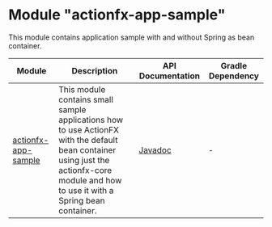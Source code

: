# Module "actionfx-app-sample"

This module contains application sample with and without Spring as bean container.

Module | Description | API Documentation | Gradle Dependency 
------ | ----------- | ----------------- | ----------
[actionfx-app-sample](actionfx-app-sample/README.md) | This module contains small sample applications how to use ActionFX with the default bean container using just the actionfx-core module and how to use it with a Spring bean container. | [Javadoc](https://martinkoster.github.io/actionfx/actionfx-app-sample/index.html) | -

